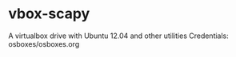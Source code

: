 # vbox-scapy
A virtualbox drive with Ubuntu 12.04 and other utilities 
Credentials: osboxes/osboxes.org
